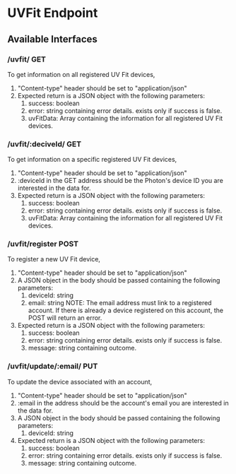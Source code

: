 # UVFit Endpoint

## Available Interfaces

### /uvfit/ GET

To get information on all registered UV Fit devices,
1. "Content-type" header should be set to "application/json"
2. Expected return is a JSON object with the following parameters:
    1. success: boolean
    2. error: string containing error details. exists only if success is false.
    3. uvFitData: Array containing the information for all registered UV Fit devices.

### /uvfit/:deciveId/ GET

To get information on a specific registered UV Fit devices,
1. "Content-type" header should be set to "application/json"
2. :deviceId in the GET address should be the Photon's device ID you are interested in the data for.
3. Expected return is a JSON object with the following parameters:
    1. success: boolean
    2. error: string containing error details. exists only if success is false.
    3. uvFitData: Array containing the information for all registered UV Fit devices.

### /uvfit/register POST

To register a new UV Fit device,
1. "Content-type" header should be set to "application/json"
2. A JSON object in the body should be passed containing the following parameters:
    1. deviceId: string
    2. email: string
    NOTE: The email address must link to a registered account. If there is already a device registered on this account, the POST will return an error.
3. Expected return is a JSON object with the following parameters:
    1. success: boolean
    2. error: string containing error details. exists only if success is false.
    3. message: string containing outcome.

### /uvfit/update/:email/ PUT
To update the device associated with an account,
1. "Content-type" header should be set to "application/json"
2. :email in the address should be the account's email you are interested in the data for.
3. A JSON object in the body should be passed containing the following parameters:
    1. deviceId: string
4. Expected return is a JSON object with the following parameters:
    1. success: boolean
    2. error: string containing error details. exists only if success is false.
    3. message: string containing outcome.
